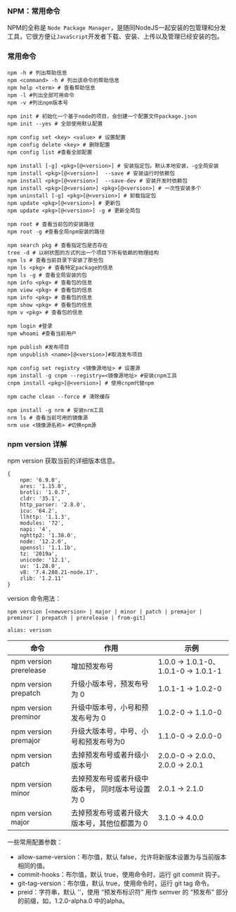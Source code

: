 ### NPM：常用命令

NPM的全称是 `Node Package Manager`，是随同NodeJS一起安装的包管理和分发工具，它很方便让`JavaScript`开发者下载、安装、上传以及管理已经安装的包。

### 常用命令

```shell
npm -h # 列出帮助信息
npm <command> -h # 列出该命令的帮助信息
npm help <term> # 查看帮助信息
npm -l #列出全部可用命令
npm -v #列出npm版本号

npm init # 初始化一个基于node的项目，会创建一个配置文件package.json
npm init --yes # 全部使用默认配置

npm config set <key> <value> # 设置配置
npm config delete <key> # 删除配置
npm config list #查看全部配置

npm install [-g] <pkg>[@<version>] # 安装指定包。默认本地安装，-g全局安装
npm install <pkg>[@<version>]  --save # 安装运行时依赖包
npm install <pkg>[@<version>]  --save-dev # 安装开发时依赖包
npm install <pkg>[@<version>] <pkg>[@<version>] # 一次性安装多个
npm uninstall [-g] <pkg>[@<version>] # 卸载指定包
npm update <pkg>[@<version>] # 更新包
npm update <pkg>[@<version>] -g # 更新全局包

npm root # 查看当前包的安装路径
npm root -g #查看全局npm安装的路径

npm search pkg # 查看指定包是否存在
tree -d # 以树状图的方式列出一个项目下所有依赖的物理结构
npm ls # 查看当前目录下安装了那些包
npm ls <pkg> # 查看特定package的信息
npm ls -g # 查看全局安装的包
npm info <pkg> # 查看包的信息
npm view <pkg> # 查看包的信息
npm info <pkg> # 查看包的信息
npm show <pkg> # 查看包的信息
npm v <pkg> # 查看包的信息

npm login #登录
npm whoami #查看当前用户

npm publish #发布项目
npm unpublish <name>[@<version>]#取消发布项目

npm config set registry <镜像源地址> # 设置源
npm install -g cnpm --registry=<镜像源地址> #安装cnpm工具
cnpm install <pkg>[@<version>] # 使用cnpm代替npm

npm cache clean --force # 清除缓存

npm install -g nrm # 安装nrm工具
nrm ls # 查看当前可用的镜像源
nrm use <镜像源名称> #切换npm源
```

### npm version 详解

npm version 获取当前的详细版本信息。

```shell
{
    npm: '6.9.0',
    ares: '1.15.0',
    brotli: '1.0.7',
    cldr: '35.1',
    http_parser: '2.8.0',
    icu: '64.2',
    llhttp: '1.1.3',
    modules: '72',
    napi: '4',
    nghttp2: '1.38.0',
    node: '12.2.0',
    openssl: '1.1.1b',
    tz: '2019a',
    unicode: '12.1',
    uv: '1.28.0',
    v8: '7.4.288.21-node.17',
    zlib: '1.2.11'
}
```

version 命令用法：

```shell
npm version [<newversion> | major | minor | patch | premajor | preminor | prepatch | prerelease | from-git]

alias: verison
```

| 命令                   | 作用                                              | 示例                                 |
| ---------------------- | ------------------------------------------------- | ------------------------------------ |
| npm version prerelease | 增加预发布号                                      | 1.0.0 -> 1.0.1-0、1.0.1-0 -> 1.0.1-1 |
| npm version prepatch   | 升级小版本号，预发布号为 0                        | 1.0.1-1 -> 1.0.2-0                   |
| npm version preminor   | 升级中版本号，小号和预发布号为 0                  | 1.0.2-0 -> 1.1.0-0                   |
| npm version premajor   | 升级大版本号，中号、小号和预发布号为0             | 1.1.0-0 -> 2.0.0-0                   |
| npm version patch      | 去掉预发布号或者升级小版本号                      | 2.0.0-0 -> 2.0.0、2.0.0 -> 2.0.1     |
| npm version minor      | 去掉预发布号或者升级中版本号， 同时版本号设置为 0 | 2.0.1 -> 2.1.0                       |
| npm version major      | 去掉预发布号或者升级大版本号，其他位都置为 0      | 3.1.0 -> 4.0.0                       |

一些常用配置参数：

* allow-same-version：布尔值，默认 false，允许将新版本设置为与当前版本相同的值。
*  commit-hooks：布尔值，默认 true，使用命令时，运行 git commit 钩子。 
* git-tag-version：布尔值，默认 true，使用命令时，运行 git tag 命令。
* preid：字符串，默认 ''，使用 “预发布标识符” 用作 semver 的 “预发布” 部分的前缀，如，1.2.0-alpha.0 中的alpha。 